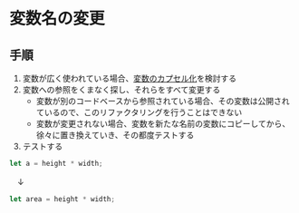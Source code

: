 # 変数名の変更

## 手順
1. 変数が広く使われている場合、[変数のカプセル化](/catalog/変数のカプセル化.md)を検討する
2. 変数への参照をくまなく探し、それらをすべて変更する
    - 変数が別のコードベースから参照されている場合、その変数は公開されているので、このリファクタリングを行うことはできない
    - 変数が変更されない場合、変数を新たな名前の変数にコピーしてから、徐々に置き換えていき、その都度テストする
3. テストする

```js
let a = height * width;
```
　↓
```js
let area = height * width;
```